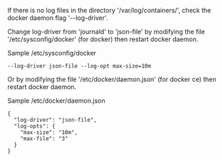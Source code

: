 If there is no log files in the directory '/var/log/containers/', check the docker daemon flag '--log-driver'.

Change log-driver from 'journald' to 'json-file' by modifying the file '/etc/sysconfig/docker' (for docker) then restart docker daemon.

Sample /etc/sysconfig/docker
```
--log-driver json-file --log-opt max-size=10m
```

Or by modifying the file '/etc/docker/daemon.json' (for docker ce) then restart docker daemon.

Sample /etc/docker/daemon.json
```
{
  "log-driver": "json-file",
  "log-opts": {
    "max-size": "10m",
    "max-file": "3"
  }
}
```
